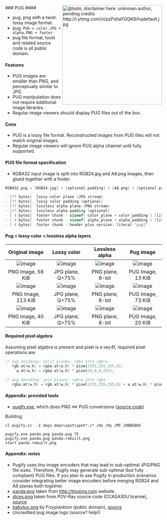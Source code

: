 <img align="right" src="https://raw.github.com/r-lyeh/depot/master/pug.png" width="320" alt="@todo, disclaimer here: unknown author, pending credits http://i.ytimg.com/vi/pzPxhaYQQK8/hqdefault.jpg" />
### PUG
####

- pug, png with a twist: lossy image format.
- pug, `PUG = color.JPG + alpha.PNG + footer`
- pug file format, tools and related source code is all public domain.

#### Features
- PUG images are smaller than PNG, and perceptually similar to JPG.
- PUG manipulation does not require additional image libraries.
- Regular image viewers should display PUG files out of the box.

#### Cons
- PUG is a lossy file format. Reconstructed images from PUG files will not match original images.
- Regular image viewers will ignore PUG alpha channel until fully supported.

#### PUG file format specification
- RGBA32 input image is split into RGB24.jpg and A8.png images, then glued together with a footer.

```c++
RGBA32.pug = [RGB24.jpg] + [optional padding] + [A8.png] + [optional padding] + [footer]

- [?? bytes]  lossy color plane (JPG stream)
- [?? bytes]  lossy color padding (optional)
- [?? bytes]  lossless alpha plane (PNG stream)
- [?? bytes]  lossless alpha padding (optional)
- [ 4 bytes]  footer chunk - sizeof( color_plane + color_padding ) (little endian)
- [ 4 bytes]  footer chunk - sizeof( alpha_plane + alpha_padding ) (little endian)
- [ 4 bytes]  footer chunk - header plus version: literal "pug1"
```

#### Pug = lossy color + lossless alpha layers

| Original image    | Lossy color | Lossless alpha | Pug image |
| :-------------: |:-------------:| :-----:| :-----: |
| ![image](https://raw.github.com/r-lyeh/pug/master/images/panda.png) | ![image](https://raw.github.com/r-lyeh/pug/master/images/panda.pug.color.jpg) | ![image](https://raw.github.com/r-lyeh/pug/master/images/panda.pug.alpha.png) | ![image](https://raw.github.com/r-lyeh/pug/master/images/panda.pug.rebuilt.png) |
| PNG Image, 56 KiB | JPG plane, Q=75% | PNG plane, 8-bit | PUG Image, 13 KiB |
| ![image](https://raw.github.com/r-lyeh/pug/master/images/dices.png) | ![image](https://raw.github.com/r-lyeh/pug/master/images/dices.pug.color.jpg) | ![image](https://raw.github.com/r-lyeh/pug/master/images/dices.pug.alpha.png) | ![image](https://raw.github.com/r-lyeh/pug/master/images/dices.pug.rebuilt.png) |
| PNG Image, 213 KiB | JPG plane, Q=75% | PNG plane, 8-bit | PUG Image, 73 KiB |
| ![image](https://raw.github.com/r-lyeh/pug/master/images/babytux.png) | ![image](https://raw.github.com/r-lyeh/pug/master/images/babytux.pug.color.jpg) | ![image](https://raw.github.com/r-lyeh/pug/master/images/babytux.pug.alpha.png) | ![image](https://raw.github.com/r-lyeh/pug/master/images/babytux.pug.rebuilt.png) |
| PNG Image, 40 KiB | JPG plane, Q=75% | PNG plane, 8-bit | PUG Image, 20 KiB |

#### Required pixel algebra
Assuming pixel algebra is present and pixel is a vec4f, required pixel operations are:

```c++
// pug encoding: split planes: rgba into rgb+a
   rgb.at(w,h) = rgba.at(w,h) * pixel(255,255,255,0);
     a.at(w,h) = rgba.at(w,h) * pixel(0,0,0,255);

// pug decoding: join planes: rgb+a into rgba
   rgba.at(w,h) = rgb.at(w,h) * pixel(255,255,255,0) + a.at(w,h) * pixel(0,0,0,255);
```

#### Appendix: provided tools
- [pugify.exe](https://raw.github.com/r-lyeh/pug/master/tools/pugify.exe), which does PNG <=> PUG conversions ([source code](tools/pugify.cc))

Building:
```
cl pugify.cc  -I deps deps\spot\spot*.c* /Ox /Oy /MT /DNDEBUG

pugify.exe panda.png panda.pug 75
pugify.exe panda.pug panda.rebuilt.png
start panda.rebuilt.png
```

#### Appendix: notes
- Pugify uses tiny image encoders that may lead to sub-optimal JPG/PNG file sizes. Therefore, Pugify may generate sub-optimal (but fully compliant) PUG files. If you plan to use Pugify in production scenarios consider integrating better image encoders before merging RGB24 and A8 planes both together.
- [panda.png](images/panda.png) taken from http://tinypng.com website.
- [dices.png](images/dices.png) taken from POV-Ray source code (CCASA30U license), [source](http://upload.wikimedia.org/wikipedia/commons/4/47/PNG_transparency_demonstration_1.png)
- [babytux.png](images/babytux.png) by Fizyplankton (public domain), [source](http://www.minecraftwiki.net/images/8/85/Fizyplankton.png)
- Uncredited pug image logo (source? help!)


